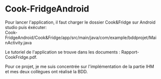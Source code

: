 # Cook-FridgeAndroid
  
Pour lancer l'application, il faut charger le dossier Cook&Fridge sur Android studio puis éxécuter:  
Cook-FridgeAndroid/Cook&Fridge/app/src/main/java/com/example/bddprojet/MainActivity.java  

Le tutoriel de l'application se trouve dans les documents : Rapport-CookFridge.pdf.

Pour ce projet, je me suis concentrée sur l'implémentation de la partie IHM et mes deux collègues ont réalisé la BDD.

